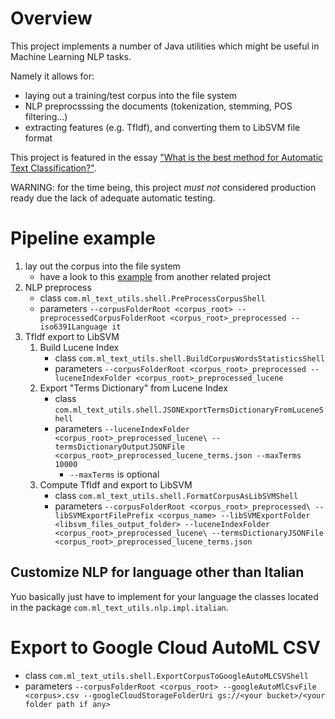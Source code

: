 # Overview

This project implements a number of Java utilities which might be useful in Machine Learning NLP tasks.

Namely it allows for:

* laying out a training/test corpus into the file system
* NLP preprocsssing the documents (tokenization, stemming, POS filtering...)
* extracting features (e.g. TfIdf), and converting them to LibSVM file format

This project is featured in the essay ["What is the best method for Automatic Text Classification?"](https://medium.com/@piercarlo_slavazza/https-medium-com-piercarlo-slavazza-what-is-the-best-method-for-automatic-text-classification-a01d4dfadd).

WARNING: for the time being, this project _must not_ considered production ready due the lack of adequate automatic testing.

# Pipeline example

1. lay out the corpus into the file system
    * have a look to this [example](https://github.com/PiercarloSlavazza/wired-it-text-classification-ml/blob/master/src/main/java/com/ml_text_utils/shell/BuildWiredItFileSystemCorpusShell.java) from another related project
1. NLP preprocess
    * class `com.ml_text_utils.shell.PreProcessCorpusShell`
    * parameters `--corpusFolderRoot <corpus_root> --preprocessedCorpusFolderRoot <corpus_root>_preprocessed --iso6391Language it`
1. TfIdf export to LibSVM
    1. Build Lucene Index
        * class `com.ml_text_utils.shell.BuildCorpusWordsStatisticsShell`
        * parameters `--corpusFolderRoot <corpus_root>_preprocessed --luceneIndexFolder <corpus_root>_preprocessed_lucene`
    1. Export "Terms Dictionary" from Lucene Index
        * class `com.ml_text_utils.shell.JSONExportTermsDictionaryFromLuceneShell`
        * parameters `--luceneIndexFolder <corpus_root>_preprocessed_lucene\ --termsDictionaryOutputJSONFile <corpus_root>_preprocessed_lucene_terms.json --maxTerms 10000`
            * `--maxTerms` is optional
    1. Compute TfIdf and export to LibSVM
        * class `com.ml_text_utils.shell.FormatCorpusAsLibSVMShell`
        * parameters `--corpusFolderRoot <corpus_root>_preprocessed\ --libSVMExportFilePrefix <corpus_name> --libSVMExportFolder <libsvm_files_output_folder> --luceneIndexFolder <corpus_root>_preprocessed_lucene\ --termsDictionaryJSONFile <corpus_root>_preprocessed_lucene_terms.json`
        
## Customize NLP for language other than Italian

Yuo basically just have to implement for your language the classes located in the package `com.ml_text_utils.nlp.impl.italian`.

# Export to Google Cloud AutoML CSV

* class `com.ml_text_utils.shell.ExportCorpusToGoogleAutoMLCSVShell`
* parameters `--corpusFolderRoot <corpus_root> --googleAutoMlCsvFile <corpus>.csv --googleCloudStorageFolderUri gs://<your bucket>/<your folder path if any>`
